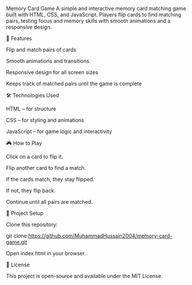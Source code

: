 Memory Card Game
A simple and interactive memory card matching game built with HTML, CSS, and JavaScript.
Players flip cards to find matching pairs, testing focus and memory skills with smooth animations and a responsive design.

🚀 Features

Flip and match pairs of cards

Smooth animations and transitions

Responsive design for all screen sizes

Keeps track of matched pairs until the game is complete

🛠️ Technologies Used

HTML – for structure

CSS – for styling and animations

JavaScript – for game logic and interactivity

🎮 How to Play

Click on a card to flip it.

Flip another card to find a match.

If the cards match, they stay flipped.

If not, they flip back.

Continue until all pairs are matched.

📂 Project Setup

Clone this repository:

git clone https://github.com/MuhammadHussain2004/memory-card-game.git

Open index.html in your browser.


📜 License

This project is open-source and available under the MIT License.
